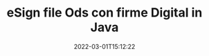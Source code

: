 ---
############################# Static ############################
layout: "auto-gen-signature"
date: 2022-03-01T15:12:22
draft: false
operation: Sign
signaturetype: Digital
fileformat: Ods
productName: Java
lang: it
productCode: java
otherformats: pdf doc docx docm dot dotx odt ott xls xlsx xlsm xlsb ods ots xltx xltm pptx pptm
breadcrumb: Put Digital signature on Ods for Java

############################# Head ############################
head_title: "Aggiunta di firme elettroniche digitali al file Ods con Java"
head_description: "Inserisci la firma digitale sul file Ods per Java utilizzando poche righe di codice. Usa l'API per la firma dei documenti di GroupDocs per firmare decine di formati di file."

############################# Header ############################
title: "eSign file Ods con firme Digital in Java"
description: "Come aggiungere la firma Digital con poche righe di codice Java"
bg_image: "https://cms.admin.containerize.com/templates/aspose/App_Themes/V3/images/bg/header1.png"
bg_overlay: false
button:
    enable: true

############################# SubMenu ############################
submenu:
    enable: true

    left:
        img_alt: "GroupDocs.Signature for Java"
        image: "https://cms.admin.containerize.com/templates/groupdocs/images/product-logos/90x90-noborder/groupdocs-signature-java.png"
        product: "GroupDocs.Signature"
        platform: "Java"



############################# About ############################
about:
    enable: true
    title: "Informazioni su GroupDocs.Signature for Java API delle firme digitali"
    content: |
        [GroupDocs.Signature for Java](https://products.groupdocs.com/signature/java/) è un'API popolare per la firma di documenti con firme elettroniche digitali, con certificati digitali. Per le firme digitali API utilizza i file di certificato PFX per firmare documenti con chiavi private e pubbliche protette da password. Le firme digitali possono essere utilizzate per certificare documenti aziendali con una pagina particolare PDF eSign, certificare interi documenti di Microsoft Office come Word, Excel, file Powerpoint e documenti Open Office. I clienti possono facilmente manipolare le firme come modificarle, rimuoverle o modificarle. L'API fornisce un modo per cercare e verificare le firme. Inoltre, vengono fornite molte abilità per la personalizzazione delle firme.
    

############################# Steps ############################
steps:
    enable: true
    title_left: "Passaggi per firmare Ods con Digital in Java"
    content_left: |
        [GroupDocs.Signature for Java](https://products.groupdocs.com/signature/java/) offre la possibilità di firmare documenti Ods con firme Digital in modo rapido e semplice.
        
        * Crea un'istanza della classe Signature che fornisce il file Ods che dovrebbe firmare come percorso o flusso di memoria
        * Crea un'istanza della classe SignOptions e imposta tutti i dati richiesti.
        * Richiama il metodo Signature.Sign() passando il file di output Ods o il flusso di memoria

    title_right: " Requisiti di sistema"
    content_right: |
        GroupDocs.Signature for Java sono supportati su tutte le principali piattaforme e sistemi operativi. Prima di eseguire il codice seguente, assicurati di avere i seguenti prerequisiti installati sul tuo sistema.

        * Sistemi operativi: Microsoft Windows, Linux, MacOS
        * Ambienti di sviluppo: NetBeans, Intellij IDEA, Eclipse, etc.
        * Java runtime: J2SE 6.0 and above
        * Ricevi l'ultimo GroupDocs.Signature for Java da [Maven](https://repository.groupdocs.com/webapp/#/artifacts/browse/tree/General/repo/com/groupdocs/groupdocs-signature)
         
    code: |
        ```java    
                
        // Set up input Ods file
        String filePath = "input.ods";
        // Set up output file
        String outputFilePath = "output.ods";
        // Provide digital certificate
        String certificateFilePath = "certificate.pfx";

        // Instantiate Signature for input file
        Signature signature = new Signature(filePath);

        //Provide sign options
        DigitalSignOptions options = new DigitalSignOptions(certificateFilePath);

        // set certificate password
        options.setPassword("1234567890");

        // set signature position
        options.setLeft(50);
        options.setTop(200);

        // sign Ods document
        SignResult result = signature.sign(outputFilePath, options);

        ```

############################# Demos ############################
demos:
    enable: true
    title: "Firma di documenti Ods con Digital Demo live"
    content: |
       Firma subito il file Ods con varie firme visitando il sito web [GroupDocs.Signature App](https://products.groupdocs.app/signature/family). Demo online gratuita ti aspetta.          

############################# More Formats ############################
more_formats:
    enable: true
    title: "Altre firme Digital supportate per Java"
    content: |
        "Puoi anche firmare Ods con altri tipi di firma. Si prega di consultare l'elenco di seguito."
    format: 
       
       
back_to_top:
    enable: true
---